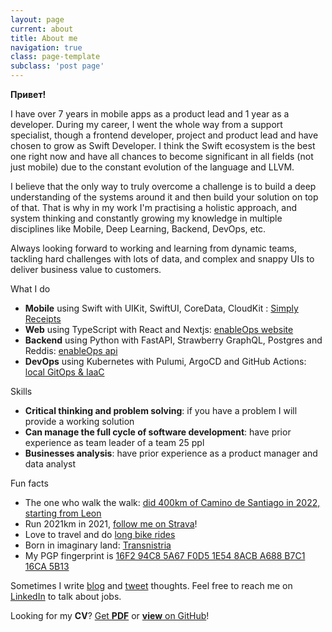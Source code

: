 ```yaml
---
layout: page
current: about
title: About me
navigation: true
class: page-template
subclass: 'post page'
---
```


**Привет!**

I have over 7 years in mobile apps as a product lead and 1 year as a developer. During my career, I went the whole way from a support specialist, though a frontend developer, project and product lead and have chosen to grow as Swift Developer. I think the Swift ecosystem is the best one right now and have all chances to become significant in all fields (not just mobile) due to the constant evolution of the language and LLVM.

I believe that the only way to truly overcome a challenge is to build a deep understanding of the systems around it and then build your solution on top of that. That is why in my work I'm practising a holistic approach, and system thinking and constantly growing my knowledge in multiple disciplines like Mobile, Deep Learning, Backend, DevOps, etc.

Always looking forward to working and learning from dynamic teams, tackling hard challenges with lots of data, and complex and snappy UIs to deliver business value to customers.

What I do
- **Mobile** using Swift with UIKit, SwiftUI, CoreData, CloudKit : [Simply Receipts](https://github.com/AndreiChenchik/receipt)
- **Web** using TypeScript with React and Nextjs: [enableOps website](https://github.com/enableops/enableops.github.io/tree/main/src/components)
- **Backend** using Python with FastAPI, Strawberry GraphQL, Postgres and Reddis: [enableOps api](https://github.com/enableops/api-service)
- **DevOps** using Kubernetes with Pulumi, ArgoCD and GitHub Actions: [local GitOps & IaaC](https://github.com/AndreiChenchik/local-cluster)

Skills
- **Critical thinking and problem solving**: if you have a problem I will provide a working solution
- **Can manage the full cycle of software development**: have prior experience as team leader of a team 25 ppl
- **Businesses analysis**: have prior experience as a product manager and data analyst

Fun facts
- The one who walk the walk: [did 400km of Camino de Santiago in 2022, starting from Leon](https://storyteller.fit/album/384)
- Run 2021km in 2021, [follow me on Strava](https://www.strava.com/athletes/44250763)!
- Love to travel and do [long bike rides](https://www.strava.com/activities/4836441053)
- Born in imaginary land: [Transnistria](https://en.wikipedia.org/wiki/Transnistria)
- My PGP fingerprint is [16F2 94C8 5A67 F0D5 1E54 8ACB A688 B7C1 16CA 5B13](https://github.com/AndreiChenchik/AndreiChenchik/blob/main/andrei.asc) 


Sometimes I write [blog](https://chenchik.me) and [tweet](https://twitter.com/AndreiChenchik) thoughts. Feel free to reach me on [LinkedIn](https://www.linkedin.com/in/AndreiChenchik) to talk about jobs. 


Looking for my **CV**? [Get **PDF**](https://github.com/AndreiChenchik/AndreiChenchik/raw/main/cv/AndreiChenchik-CV.pdf) or [**view** on GitHub](https://github.com/AndreiChenchik/AndreiChenchik/blob/main/cv/AndreiChenchik-CV.md)!


